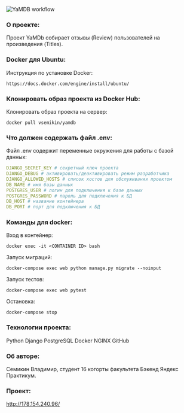 ![YaMDB workflow](https://github.com/vsemikin/yamdb_final/actions/workflows/yamdb_workflow.yml/badge.svg)

### О проекте:

Проект YaMDb собирает отзывы (Review) пользователей на произведения (Titles).

### Docker для Ubuntu:

Инструкция по установке Docker:

```
https://docs.docker.com/engine/install/ubuntu/
```

### Клонировать образ проекта из Docker Hub:

Клонировать образ проекта на сервер:

```docker
docker pull vsemikin/yamdb
```
### Что должен содержать файл .env:

Файл .env содержит переменные окружения для работы с базой данных:

```yaml
DJANGO_SECRET_KEY # секретный ключ проекта
DJANGO_DEBUG # активировать/деактивировать режим разработчика
DJANGO_ALLOWED_HOSTS # список хостов для обслуживания проектом
DB_NAME # имя базы данных
POSTGRES_USER # логин для подключения к базе данных
POSTGRES_PASSWORD # пароль для подключения к БД
DB_HOST # название контейнера
DB_PORT # порт для подключения к БД
```
### Команды для docker:

Вход в контейнер:

```docker
docker exec -it <CONTAINER ID> bash
```

Запуск миграций:

```docker
docker-compose exec web python manage.py migrate --noinput
```

Запуск тестов:

```docker
docker-compose exec web pytest
```

Остановка:

```docker
docker-compose stop
```

### Технологии проекта:

Python
Django
PostgreSQL
Docker
NGINX
GitHub

### Об авторе:

Семикин Владимир, студент 16 когорты факультета Бэкенд Яндекс Практикум.

### Проект:

http://178.154.240.96/